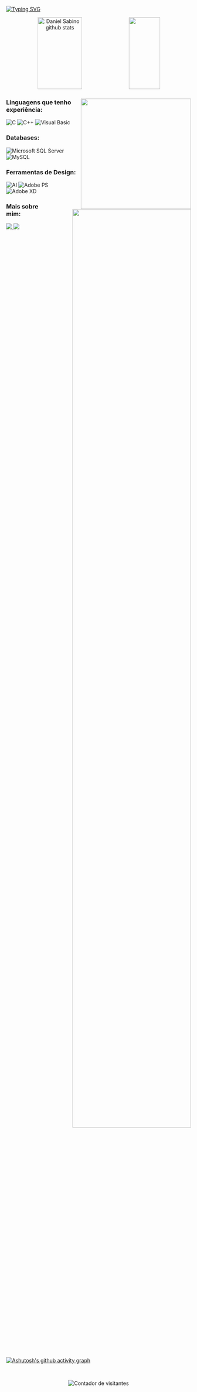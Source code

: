 <!--
<img width=100% src="https://capsule-render.vercel.app/api?type=waving&color=00bfbf&height=120&section=header"/>
-->

[![Typing SVG](https://readme-typing-svg.herokuapp.com/?color=ABBEDB&size=35&center=true&vCenter=true&width=1000&lines=Olá,+me+chamo+Daniel+Sabino!;Bacharel+em+Ciência+da+Computação.;Seja+bem-vindo!;Building+a+beautiful+burrow+🦊🌱)](https://git.io/typing-svg)

<div align="center">  
  <img width="49%" height="195px" src="https://github-readme-stats.vercel.app/api?username=d-sabino&show_icons=true&count_private=true&hide_border=true&title_color=ABBEDB&icon_color=ABBEDB&text_color=ABBEDB&bg_color=00000000" alt="Daniel Sabino github stats" /> 
  <img width="41%" height="195px" src="https://github-readme-stats.vercel.app/api/top-langs/?username=d-sabino&layout=compact&hide_border=true&title_color=ABBEDB&text_color=ABBEDB&bg_color=00000000" />
</div>

<div>
  <div>
  <div align="right"> <!-- DIV, GIF RAPOSA -->
    <img align="right" height = 300px src="https://user-images.githubusercontent.com/40477679/217058740-d31ccc21-b7cd-4f4e-ad3a-6e068b262fc7.gif" />
    <img align="right" width="80%" src ="https://readme-typing-svg.herokuapp.com/?color=ABBEDB&size=10&align=right&lines=Building+a+beautiful+burrow+🦊🌱"/>
  </div>  
  
<h3 align="left">Linguagens que tenho experiência:</h3>
<p align="left">
  <img alt="C" src="https://img.shields.io/badge/C-00599C?style=for-the-badge&logo=c&logoColor=white"/>
  <img alt="C++" src="https://img.shields.io/badge/C%2B%2B-00599C?style=for-the-badge&logo=c%2B%2B&logoColor=white"/>
  <img alt="Visual Basic" src="https://img.shields.io/badge/Visual%20Basic-5C2D91.svg?style=for-the-badge&logo=visual-basic&logoColor=white"/>
</p>

<h3 align="left">Databases:</h3>
<p align="left">
  <img alt="Microsoft SQL Server" src="https://img.shields.io/badge/Microsoft%20SQL%20Sever-CC2927?style=for-the-badge&logo=microsoft%20sql%20server&logoColor=white"/>
  <img alt="MySQL" src="https://img.shields.io/badge/mysql-%2300f.svg?style=for-the-badge&logo=mysql&logoColor=white"/>
</p>

<h3 align="left">Ferramentas de Design:</h3>
<p align="left">
  <img alt="AI" src="https://img.shields.io/badge/adobe%20illustrator-%23FF9A00.svg?style=for-the-badge&logo=adobe-illustrator&logoColor=white"/>
  <img alt="Adobe PS" src="https://img.shields.io/badge/adobe%20photoshop-%2331A8FF.svg?style=for-the-badge&logo=adobe-photoshop&logoColor=white"/>
  <img alt="Adobe XD" src="https://img.shields.io/badge/Adobe%20XD-470137?style=for-the-badge&logo=Adobe%20XD&logoColor=#FF61F6"/>
</p>

<h3 align="left">Mais sobre mim:</h3>
  <a href="https://www.behance.net/apenas_img">
    <img src = "https://img.shields.io/badge/Behance-1769ff?style=for-the-badge&logo=behance&logoColor=white" />
  </a>

  <a href="https://www.linkedin.com/in/daniel-sabino/">
    <img src = "https://img.shields.io/badge/-LinkedIn-%230077B5?style=for-the-badge&logo=linkedin&logoColor=white" target = "_ blank "/>
  </a>
</p>
</div>

</div>


[![Ashutosh's github activity graph](https://github-readme-activity-graph.cyclic.app/graph?username=d-sabino&bg_color=00000000&color=ABBEDB&line=ABBEDB&point=4C6B9E&area=true&hide_border=true)](https://github.com/ashutosh00710/github-readme-activity-graph)

<div align="center">
  <br>
  <p align="center"> <img src="https://komarev.com/ghpvc/?username=d-sabino&color=ABBEDB" alt="Contador de visitantes" /> </p>
<br></div>

<!--
<img width=100% src="https://capsule-render.vercel.app/api?type=waving&color=ABBEDB&height=120&section=footer"/>
-->
